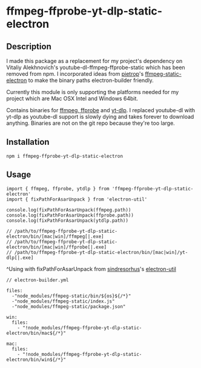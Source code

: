 # ffmpeg-ffprobe-yt-dlp-static-electron

## Description

I made this package as a replacement for my project's dependency on Vitaliy Alekhnovich's youtube-dl-ffmpeg-ffprobe-static which has been removed from npm. I incorporated ideas from [pietrop](https://www.npmjs.com/~pietrop)'s [ffmpeg-static-electron](https://www.npmjs.com/package/ffmpeg-static-electron) to make the binary paths electron-builder friendly.

Currently this module is only supporting the platforms needed for my project which are Mac OSX Intel and Windows 64bit.

Contains binaries for [ffmpeg, ffprobe](https://ffmpeg.org/) and [yt-dlp](https://github.com/yt-dlp/yt-dlp). I replaced youtube-dl with yt-dlp as youtube-dl support is slowly dying and takes forever to download anything. Binaries are not on the git repo because they're too large.

## Installation

```
npm i ffmpeg-ffprobe-yt-dlp-static-electron
```

## Usage

```
import { ffmpeg, ffprobe, ytdlp } from 'ffmpeg-ffprobe-yt-dlp-static-electron'
import { fixPathForAsarUnpack } from 'electron-util'

console.log(fixPathForAsarUnpack(ffmpeg.path))
console.log(fixPathForAsarUnpack(ffprobe.path))
console.log(fixPathForAsarUnpack(ytdlp.path))

// /path/to/ffmpeg-ffprobe-yt-dlp-static-electron/bin/[mac|win]/ffmpeg[|.exe]
// /path/to/ffmpeg-ffprobe-yt-dlp-static-electron/bin/[mac|win]/ffprobe[|.exe]
// /path/to/ffmpeg-ffprobe-yt-dlp-static-electron/bin/[mac|win]/yt-dlp[|.exe]
```

^Using with fixPathForAsarUnpack from [sindresorhus](https://www.npmjs.com/~sindresorhus)'s [electron-util](https://www.npmjs.com/package/electron-util)


```
// electron-builder.yml

files:
  -"node_modules/ffmpeg-static/bin/${os}${/*}"
  -"node_modules/ffmpeg-static/index.js"
  -"node_modules/ffmpeg-static/package.json"

win:
  files:
    - "!node_modules/ffmpeg-ffprobe-yt-dlp-static-electron/bin/mac${/*}"

mac:
  files:
    - "!node_modules/ffmpeg-ffprobe-yt-dlp-static-electron/bin/win${/*}"

```